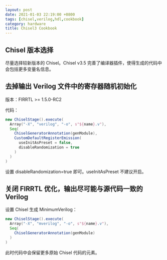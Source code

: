 ```yaml
---
layout: post
date: 2021-01-03 22:19:00 +0800
tags: [chisel,verilog,hdl,cookbook]
category: hardware
title: Chisel3 Cookbook
---
```


## Chisel 版本选择

尽量选择较新版本的 Chisel。Chisel v3.5 完善了编译器插件，使得生成的代码中会包括更多变量名信息。

## 去掉输出 Verilog 文件中的寄存器随机初始化

版本：FIRRTL >= 1.5.0-RC2

代码：

```scala
new ChiselStage().execute(
  Array("-X", "verilog", "-o", s"${name}.v"),
  Seq(
    ChiselGeneratorAnnotation(genModule),
    CustomDefaultRegisterEmission(
      useInitAsPreset = false,
      disableRandomization = true
    )
  )
)
```

设置 disableRandomization=true 即可。useInitAsPreset 不建议开启。

## 关闭 FIRRTL 优化，输出尽可能与源代码一致的 Verilog

设置 Chisel 生成 MinimumVerilog：

```scala
new ChiselStage().execute(
  Array("-X", "mverilog", "-o", s"${name}.v"),
  Seq(
    ChiselGeneratorAnnotation(genModule)
  )
)
```

此时代码中会保留更多原始 Chisel 代码的元素。